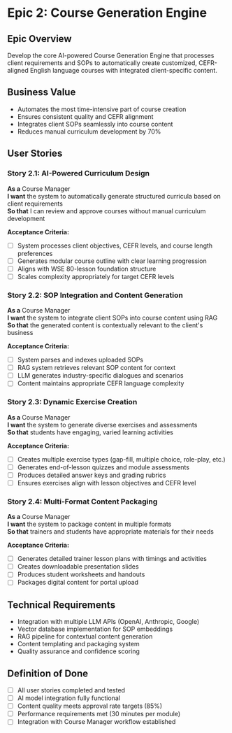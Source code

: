 # Epic 2: Course Generation Engine

## Epic Overview
Develop the core AI-powered Course Generation Engine that processes client requirements and SOPs to automatically create customized, CEFR-aligned English language courses with integrated client-specific content.

## Business Value
- Automates the most time-intensive part of course creation
- Ensures consistent quality and CEFR alignment
- Integrates client SOPs seamlessly into course content
- Reduces manual curriculum development by 70%

## User Stories

### Story 2.1: AI-Powered Curriculum Design
**As a** Course Manager  
**I want** the system to automatically generate structured curricula based on client requirements  
**So that** I can review and approve courses without manual curriculum development  

**Acceptance Criteria:**
- [ ] System processes client objectives, CEFR levels, and course length preferences
- [ ] Generates modular course outline with clear learning progression
- [ ] Aligns with WSE 80-lesson foundation structure
- [ ] Scales complexity appropriately for target CEFR levels

### Story 2.2: SOP Integration and Content Generation
**As a** Course Manager  
**I want** the system to integrate client SOPs into course content using RAG  
**So that** the generated content is contextually relevant to the client's business  

**Acceptance Criteria:**
- [ ] System parses and indexes uploaded SOPs
- [ ] RAG system retrieves relevant SOP content for context
- [ ] LLM generates industry-specific dialogues and scenarios
- [ ] Content maintains appropriate CEFR language complexity

### Story 2.3: Dynamic Exercise Creation
**As a** Course Manager  
**I want** the system to generate diverse exercises and assessments  
**So that** students have engaging, varied learning activities  

**Acceptance Criteria:**
- [ ] Creates multiple exercise types (gap-fill, multiple choice, role-play, etc.)
- [ ] Generates end-of-lesson quizzes and module assessments
- [ ] Produces detailed answer keys and grading rubrics
- [ ] Ensures exercises align with lesson objectives and CEFR level

### Story 2.4: Multi-Format Content Packaging
**As a** Course Manager  
**I want** the system to package content in multiple formats  
**So that** trainers and students have appropriate materials for their needs  

**Acceptance Criteria:**
- [ ] Generates detailed trainer lesson plans with timings and activities
- [ ] Creates downloadable presentation slides
- [ ] Produces student worksheets and handouts
- [ ] Packages digital content for portal upload

## Technical Requirements
- Integration with multiple LLM APIs (OpenAI, Anthropic, Google)
- Vector database implementation for SOP embeddings
- RAG pipeline for contextual content generation
- Content templating and packaging system
- Quality assurance and confidence scoring

## Definition of Done
- [ ] All user stories completed and tested
- [ ] AI model integration fully functional
- [ ] Content quality meets approval rate targets (85%)
- [ ] Performance requirements met (30 minutes per module)
- [ ] Integration with Course Manager workflow established